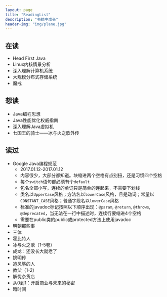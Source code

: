 ```yaml
---
layout: page
title: "ReadingList"
description: "书籍中成长"
header-img: "img/plane.jpg"
---
```


## 在读
* Head First Java
* Linux内核情景分析
* 深入理解计算机系统
* 大规模分布式存储系统
* 魔戒

## 想读
* Java编程思想
* Java性能优化权威指南
* 深入理解Java虚拟机
* 七国王的骑士——冰与火之歌外传

## 读过
* Google Java编程规范
  * 2017.01.12-2017.01.12
  * 内容很少，大部分都知道。块缩进两个空格有点别扭，还是习惯四个空格
  * 每个`switch`语句都必须有个`default`
  * 包名全部小写，连续的单词只是简单的连起来，不需要下划线
  * 类名以`UpperCase`风格；方法名以`lowerCase`风格，且是动词；常量以`CONSTANT_CASE`风格；普通字段名以`lowerCase`风格
  * 标准的javadoc标记按照以下顺序出现：`@param`, `@return`, `@throws`, `@deprecated`，当无法在一行中描述时，连续行要缩进4个空格
  * 需要在public类的public或protected方法上使用javadoc
* 明朝那些事
* 三体
* 霍比特人
* 冰与火之歌（1-5卷）
* 成龙：还没长大就老了
* 姚明传
* 追风筝的人
* 教父（1-2）
* 解忧杂货店
* 从0到1：开启商业与未来的秘密
* 暗时间
